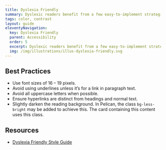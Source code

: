 ```yaml
---
title: Dyslexia Friendly
summary: Dyslexic readers benefit from a few easy-to-implement strategies.
tags: color, contrast
layout: guide
eleventyNavigation:
  key: Dyslexia Friendly
  parent: Accessibility
  order: 5
  excerpt: Dyslexic readers benefit from a few easy-to-implement strategies.
  img: /img/illustrations/illus-dyslexia-friendly.svg
---
```


## Best Practices 

- Use font sizes of 16 – 19 pixels.
- Avoid using underlines unless it’s for a link in paragraph text.
- Avoid all uppercase letters when possible.
- Ensure hyperlinks are distinct from headings and normal text.
- Slightly darken the reading background. In Pelican, the class `bg-less-bright` may be added to achieve this. The card containing this content uses this class.

## Resources

- <a href="https://www.bdadyslexia.org.uk/advice/employers/creating-a-dyslexia-friendly-workplace/dyslexia-friendly-style-guide" target="_blank" class="text-decoration-none">Dyslexia Friendly Style Guide</a>
